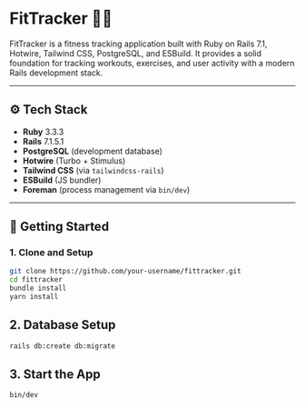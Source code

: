 # FitTracker 🏋️‍♀️

FitTracker is a fitness tracking application built with Ruby on Rails 7.1, Hotwire, Tailwind CSS, PostgreSQL, and ESBuild. It provides a solid foundation for tracking workouts, exercises, and user activity with a modern Rails development stack.

---

## ⚙️ Tech Stack

- **Ruby** 3.3.3
- **Rails** 7.1.5.1
- **PostgreSQL** (development database)
- **Hotwire** (Turbo + Stimulus)
- **Tailwind CSS** (via `tailwindcss-rails`)
- **ESBuild** (JS bundler)
- **Foreman** (process management via `bin/dev`)

---

## 🚀 Getting Started

### 1. Clone and Setup
```bash
git clone https://github.com/your-username/fittracker.git
cd fittracker
bundle install
yarn install
```

## 2. Database Setup
```bash
rails db:create db:migrate
```

## 3. Start the App
```bash
bin/dev
```

